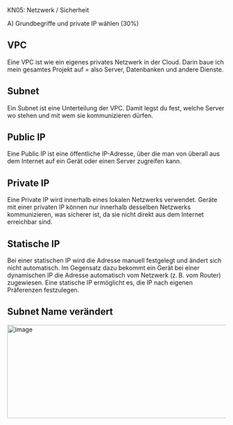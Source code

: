 KN05: Netzwerk / Sicherheit

A) Grundbegriffe und private IP wählen (30%)
## VPC
Eine VPC ist wie ein eigenes privates Netzwerk in der Cloud. Darin baue ich mein gesamtes Projekt auf = also Server, Datenbanken und andere Dienste.
## Subnet
Ein Subnet ist eine Unterteilung der VPC. Damit legst du fest, welche Server wo stehen und mit wem sie kommunizieren dürfen.
## Public IP
Eine Public IP ist eine öffentliche IP-Adresse, über die man von überall aus dem Internet auf ein Gerät oder einen Server zugreifen kann.
## Private IP
Eine Private IP wird innerhalb eines lokalen Netzwerks verwendet. Geräte mit einer privaten IP können nur innerhalb desselben Netzwerks kommunizieren, was sicherer ist, da sie nicht direkt aus dem Internet erreichbar sind.
## Statische IP
Bei einer statischen IP wird die Adresse manuell festgelegt und ändert sich nicht automatisch. Im Gegensatz dazu bekommt ein Gerät bei einer dynamischen IP die Adresse automatisch vom Netzwerk (z. B. vom Router) zugewiesen. Eine statische IP ermöglicht es, die IP nach eigenen Präferenzen festzulegen.
## Subnet Name verändert
<img width="730" height="215" alt="image" src="https://github.com/user-attachments/assets/d4ed3636-249a-4f20-95e9-97fe86c8f9cd" />


